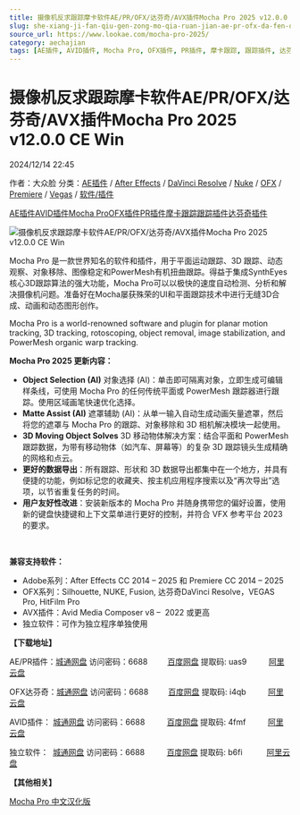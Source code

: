 ```yaml
---
title: 摄像机反求跟踪摩卡软件AE/PR/OFX/达芬奇/AVX插件Mocha Pro 2025 v12.0.0 CE Win
slug: she-xiang-ji-fan-qiu-gen-zong-mo-qia-ruan-jian-ae-pr-ofx-da-fen-qi-avxcha-jian-mocha-pro-2025-v12-0-0-ce-win
source_url: https://www.lookae.com/mocha-pro-2025/
category: aechajian
tags: [AE插件, AVID插件, Mocha Pro, OFX插件, PR插件, 摩卡跟踪, 跟踪插件, 达芬奇插件]
---
```

# 摄像机反求跟踪摩卡软件AE/PR/OFX/达芬奇/AVX插件Mocha Pro 2025 v12.0.0 CE Win

2024/12/14 22:45

作者：大众脸
分类：[AE插件](https://www.lookae.com/after-effects/aechajian/) / [After Effects](https://www.lookae.com/after-effects/) / [DaVinci Resolve](https://www.lookae.com/qitarjcj/resolvezy/) / [Nuke](https://www.lookae.com/qitarjcj/nukezy/) / [OFX](https://www.lookae.com/qitarjcj/ofxzy/) / [Premiere](https://www.lookae.com/qitarjcj/premierezy/) / [Vegas](https://www.lookae.com/qitarjcj/vegaszy/) / [软件/插件](https://www.lookae.com/qitarjcj/)

[AE插件](https://www.lookae.com/tag/ae%e6%8f%92%e4%bb%b6/)[AVID插件](https://www.lookae.com/tag/avid%e6%8f%92%e4%bb%b6/)[Mocha Pro](https://www.lookae.com/tag/mocha-pro/)[OFX插件](https://www.lookae.com/tag/ofx%e6%8f%92%e4%bb%b6/)[PR插件](https://www.lookae.com/tag/pr%e6%8f%92%e4%bb%b6/)[摩卡跟踪](https://www.lookae.com/tag/%e6%91%a9%e5%8d%a1%e8%b7%9f%e8%b8%aa/)[跟踪插件](https://www.lookae.com/tag/%e8%b7%9f%e8%b8%aa%e6%8f%92%e4%bb%b6/)[达芬奇插件](https://www.lookae.com/tag/%e8%be%be%e8%8a%ac%e5%a5%87%e6%8f%92%e4%bb%b6/)

![摄像机反求跟踪摩卡软件AE/PR/OFX/达芬奇/AVX插件Mocha Pro 2025 v12.0.0 CE Win](https://www.lookae.com/wp-content/uploads/2024/12/Mocha-Pro-2025.jpg "摄像机反求跟踪摩卡软件AE/PR/OFX/达芬奇/AVX插件Mocha Pro 2025 v12.0.0 CE Win-LookAE.com")

Mocha Pro 是一款世界知名的软件和插件，用于平面运动跟踪、3D 跟踪、动态观察、对象移除、图像稳定和PowerMesh有机扭曲跟踪。得益于集成SynthEyes核心3D跟踪算法的强大功能，Mocha Pro可以以极快的速度自动检测、分析和解决摄像机问题。准备好在Mocha屡获殊荣的UI和平面跟踪技术中进行无缝3D合成、动画和动态图形创作。

Mocha Pro is a world-renowned software and plugin for planar motion tracking, 3D tracking, rotoscoping, object removal, image stabilization, and PowerMesh organic warp tracking.

**Mocha Pro 2025 更新内容：**

* **Object Selection (AI)** 对象选择 (AI)：单击即可隔离对象，立即生成可编辑样条线，可使用 Mocha Pro 的任何传统平面或 PowerMesh 跟踪器进行跟踪。使用区域画笔快速优化选择。
* **Matte Assist (AI)** 遮罩辅助 (AI)：从单一输入自动生成动画矢量遮罩，然后将您的遮罩与 Mocha Pro 的跟踪、对象移除和 3D 相机解决模块一起使用。
* **3D Moving Object Solves** 3D 移动物体解决方案：结合平面和 PowerMesh 跟踪数据，为带有移动物体（如汽车、屏幕等）的复杂 3D 跟踪镜头生成精确的网格和点云。
* **更好的数据导出**：所有跟踪、形状和 3D 数据导出都集中在一个地方，并具有便捷的功能，例如标记您的收藏夹、按主机应用程序搜索以及“再次导出”选项，以节省重复任务的时间。
* **用户友好性改进**：安装新版本的 Mocha Pro 并随身携带您的偏好设置，使用新的键盘快捷键和上下文菜单进行更好的控制，并符合 VFX 参考平台 2023 的要求。

[﻿﻿﻿](https://cloud.video.taobao.com/play/u/null/p/1/e/6/t/1/453683423300.mp4)

**兼容支持软件：**

* Adobe系列：After Effects CC 2014 – 2025 和 Premiere CC 2014 – 2025
* OFX系列：Silhouette, NUKE, Fusion, 达芬奇DaVinci Resolve，VEGAS Pro, HitFilm Pro
* AVX插件：Avid Media Composer v8 –  2022 或更高
* 独立软件：可作为独立程序单独使用

**【下载地址】**

AE/PR插件：[城通网盘](https://url70.ctfile.com/f/2827370-1436986954-b5d97b?p=4431) 访问密码：6688         [百度网盘](https://pan.baidu.com/s/10MuIwOJ84Kh5EJTIc5G0tQ?pwd=uas9) 提取码: uas9          [阿里云盘](https://www.alipan.com/s/6awUPLdSmkQ)

OFX达芬奇：[城通网盘](https://url70.ctfile.com/f/2827370-1436986930-c6e026?p=4431) 访问密码：6688         [百度网盘](https://pan.baidu.com/s/1fcTOqMhK3yz7ct8MU_PC3Q?pwd=i4qb) 提取码: i4qb          [阿里云盘](https://www.alipan.com/s/nHVHbgpscCd)

AVID插件： [城通网盘](https://url70.ctfile.com/f/2827370-1436986846-bf54cb?p=4431) 访问密码：6688          [百度网盘](https://pan.baidu.com/s/1FRfEDiK8iixYMhunY8SPhw?pwd=4fmf) 提取码: 4fmf          [阿里云盘](https://www.alipan.com/s/CjmL7GujvEV)

独立软件：  [城通网盘](https://url70.ctfile.com/f/2827370-1436986936-a0e33e?p=4431) 访问密码：6688          [百度网盘](https://pan.baidu.com/s/1TpTh-MK8mkb-P0FMvZSolA?pwd=b6fi) 提取码: b6fi           [阿里云盘](https://www.alipan.com/s/A5EzZt8pu7K)

**【其他相关】**

[Mocha Pro 中文汉化版](https://www.lookae.com/tag/mocha%e4%b8%ad%e6%96%87/)
